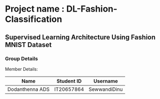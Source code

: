 # Project name : DL-Fashion-Classification
## Supervised Learning Architecture Using Fashion MNIST Dataset

### Group Details

Member Details:

|Name|Student ID|Username|
|-----------|-----------|-----------|
|Dodanthenna ADS|IT20657864|SewwandiDinu|

